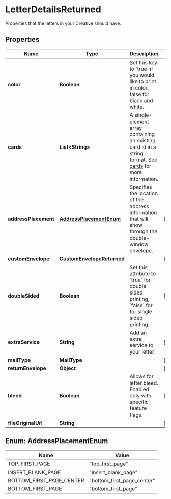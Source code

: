 

# LetterDetailsReturned

Properties that the letters in your Creative should have.

## Properties

Name | Type | Description | Notes
------------ | ------------- | ------------- | -------------
**color** | **Boolean** | Set this key to &#x60;true&#x60; if you would like to print in color, false for black and white. | 
**cards** | **List&lt;String&gt;** | A single-element array containing an existing card id in a string format. See [cards](#tag/Cards) for more information. | 
**addressPlacement** | [**AddressPlacementEnum**](#AddressPlacementEnum) | Specifies the location of the address information that will show through the double-window envelope.  |  [optional]
**customEnvelope** | [**CustomEnvelopeReturned**](CustomEnvelopeReturned.md) |  |  [optional]
**doubleSided** | **Boolean** | Set this attribute to &#x60;true&#x60; for double sided printing,  &#x60;false&#x60; for for single sided printing. |  [optional]
**extraService** | **String** | Add an extra service to your letter. |  [optional]
**mailType** | **MailType** |  |  [optional]
**returnEnvelope** | **Object** |  |  [optional]
**bleed** | **Boolean** | Allows for letter bleed. Enabled only with specific feature flags. |  [optional]
**fileOriginalUrl** | **String** |  |  [optional]



## Enum: AddressPlacementEnum

Name | Value
---- | -----
TOP_FIRST_PAGE | &quot;top_first_page&quot;
INSERT_BLANK_PAGE | &quot;insert_blank_page&quot;
BOTTOM_FIRST_PAGE_CENTER | &quot;bottom_first_page_center&quot;
BOTTOM_FIRST_PAGE | &quot;bottom_first_page&quot;



